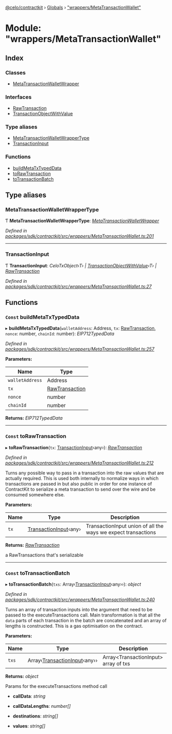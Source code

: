[@celo/contractkit](../README.md) › [Globals](../globals.md) › ["wrappers/MetaTransactionWallet"](_wrappers_metatransactionwallet_.md)

# Module: "wrappers/MetaTransactionWallet"

## Index

### Classes

* [MetaTransactionWalletWrapper](../classes/_wrappers_metatransactionwallet_.metatransactionwalletwrapper.md)

### Interfaces

* [RawTransaction](../interfaces/_wrappers_metatransactionwallet_.rawtransaction.md)
* [TransactionObjectWithValue](../interfaces/_wrappers_metatransactionwallet_.transactionobjectwithvalue.md)

### Type aliases

* [MetaTransactionWalletWrapperType](_wrappers_metatransactionwallet_.md#metatransactionwalletwrappertype)
* [TransactionInput](_wrappers_metatransactionwallet_.md#transactioninput)

### Functions

* [buildMetaTxTypedData](_wrappers_metatransactionwallet_.md#const-buildmetatxtypeddata)
* [toRawTransaction](_wrappers_metatransactionwallet_.md#const-torawtransaction)
* [toTransactionBatch](_wrappers_metatransactionwallet_.md#const-totransactionbatch)

## Type aliases

###  MetaTransactionWalletWrapperType

Ƭ **MetaTransactionWalletWrapperType**: *[MetaTransactionWalletWrapper](../classes/_wrappers_metatransactionwallet_.metatransactionwalletwrapper.md)*

*Defined in [packages/sdk/contractkit/src/wrappers/MetaTransactionWallet.ts:201](https://github.com/celo-org/celo-monorepo/blob/master/packages/sdk/contractkit/src/wrappers/MetaTransactionWallet.ts#L201)*

___

###  TransactionInput

Ƭ **TransactionInput**: *CeloTxObject‹T› | [TransactionObjectWithValue](../interfaces/_wrappers_metatransactionwallet_.transactionobjectwithvalue.md)‹T› | [RawTransaction](../interfaces/_wrappers_metatransactionwallet_.rawtransaction.md)*

*Defined in [packages/sdk/contractkit/src/wrappers/MetaTransactionWallet.ts:27](https://github.com/celo-org/celo-monorepo/blob/master/packages/sdk/contractkit/src/wrappers/MetaTransactionWallet.ts#L27)*

## Functions

### `Const` buildMetaTxTypedData

▸ **buildMetaTxTypedData**(`walletAddress`: Address, `tx`: [RawTransaction](../interfaces/_wrappers_metatransactionwallet_.rawtransaction.md), `nonce`: number, `chainId`: number): *EIP712TypedData*

*Defined in [packages/sdk/contractkit/src/wrappers/MetaTransactionWallet.ts:257](https://github.com/celo-org/celo-monorepo/blob/master/packages/sdk/contractkit/src/wrappers/MetaTransactionWallet.ts#L257)*

**Parameters:**

Name | Type |
------ | ------ |
`walletAddress` | Address |
`tx` | [RawTransaction](../interfaces/_wrappers_metatransactionwallet_.rawtransaction.md) |
`nonce` | number |
`chainId` | number |

**Returns:** *EIP712TypedData*

___

### `Const` toRawTransaction

▸ **toRawTransaction**(`tx`: [TransactionInput](_wrappers_metatransactionwallet_.md#transactioninput)‹any›): *[RawTransaction](../interfaces/_wrappers_metatransactionwallet_.rawtransaction.md)*

*Defined in [packages/sdk/contractkit/src/wrappers/MetaTransactionWallet.ts:212](https://github.com/celo-org/celo-monorepo/blob/master/packages/sdk/contractkit/src/wrappers/MetaTransactionWallet.ts#L212)*

Turns any possible way to pass in a transaction into the raw values
that are actually required. This is used both internally to normalize
ways in which transactions are passed in but also public in order
for one instance of ContractKit to serialize a meta transaction to
send over the wire and be consumed somewhere else.

**Parameters:**

Name | Type | Description |
------ | ------ | ------ |
`tx` | [TransactionInput](_wrappers_metatransactionwallet_.md#transactioninput)‹any› | TransactionInput<any> union of all the ways we expect transactions |

**Returns:** *[RawTransaction](../interfaces/_wrappers_metatransactionwallet_.rawtransaction.md)*

a RawTransactions that's serializable

___

### `Const` toTransactionBatch

▸ **toTransactionBatch**(`txs`: Array‹[TransactionInput](_wrappers_metatransactionwallet_.md#transactioninput)‹any››): *object*

*Defined in [packages/sdk/contractkit/src/wrappers/MetaTransactionWallet.ts:240](https://github.com/celo-org/celo-monorepo/blob/master/packages/sdk/contractkit/src/wrappers/MetaTransactionWallet.ts#L240)*

Turns an array of transaction inputs into the argument that
need to be passed to the executeTransactions call.
Main transformation is that all the `data` parts of each
transaction in the batch are concatenated and an array
of lengths is constructed.
This is a gas optimisation on the contract.

**Parameters:**

Name | Type | Description |
------ | ------ | ------ |
`txs` | Array‹[TransactionInput](_wrappers_metatransactionwallet_.md#transactioninput)‹any›› | Array<TransactionInput<any>> array of txs |

**Returns:** *object*

Params for the executeTransactions method call

* **callData**: *string*

* **callDataLengths**: *number[]*

* **destinations**: *string[]*

* **values**: *string[]*
